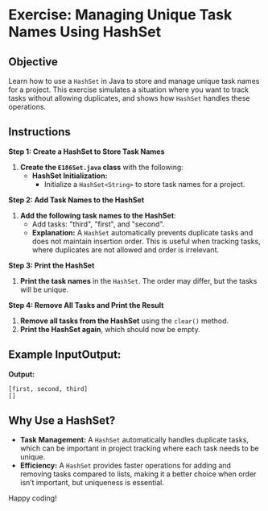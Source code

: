 # Exercise: Managing Unique Task Names Using HashSet

## Objective
Learn how to use a `HashSet` in Java to store and manage unique task names for a project. This exercise simulates a situation where you want to track tasks without allowing duplicates, and shows how `HashSet` handles these operations.

## Instructions

**Step 1: Create a HashSet to Store Task Names**

1. **Create the `E186Set.java` class** with the following:
   - **HashSet Initialization:**
      - Initialize a `HashSet<String>` to store task names for a project.

**Step 2: Add Task Names to the HashSet**

1. **Add the following task names to the HashSet**:
   - Add tasks: "third", "first", and "second".
   - **Explanation:** A `HashSet` automatically prevents duplicate tasks and does not maintain insertion order. This is useful when tracking tasks, where duplicates are not allowed and order is irrelevant.

**Step 3: Print the HashSet**

1. **Print the task names** in the `HashSet`. The order may differ, but the tasks will be unique.

**Step 4: Remove All Tasks and Print the Result**

1. **Remove all tasks from the HashSet** using the `clear()` method.
2. **Print the HashSet again**, which should now be empty.

## Example InputOutput:

**Output:**

```plaintext
[first, second, third]
[]
```

## Why Use a HashSet?

- **Task Management:** A `HashSet` automatically handles duplicate tasks, which can be important in project tracking where each task needs to be unique.
- **Efficiency:** A `HashSet` provides faster operations for adding and removing tasks compared to lists, making it a better choice when order isn’t important, but uniqueness is essential.

Happy coding!